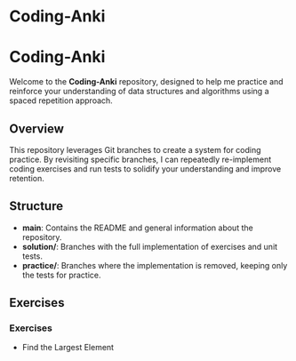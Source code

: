 # Coding-Anki
# Coding-Anki

Welcome to the **Coding-Anki** repository, designed to help me practice and reinforce your understanding of data structures and algorithms using a spaced repetition approach.

## Overview

This repository leverages Git branches to create a system for coding practice. By revisiting specific branches, I can repeatedly re-implement coding exercises and run tests to solidify your understanding and improve retention.

## Structure

- **main**: Contains the README and general information about the repository.
- **solution/**: Branches with the full implementation of exercises and unit tests.
- **practice/**: Branches where the implementation is removed, keeping only the tests for practice.

## Exercises

### Exercises

- Find the Largest Element

